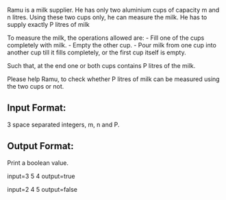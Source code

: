 Ramu is a milk supplier. He has only two aluminium cups of capacity m and n litres. 
Using these two cups only, he can measure the milk. 
He has to supply exactly P litres of milk

To measure the milk, the operations allowed are:
	- Fill one of the cups completely with milk.
	- Empty the other cup.
	- Pour milk from one cup into another cup till it fills completely,
	 or the first cup itself is empty.
	 
Such that, at the end one or both cups contains P litres of the milk.
	
Please help Ramu, to check whether P litres of milk can be measured
using the two cups or not.

Input Format:
-------------
3 space separated integers, m, n and P.

Output Format:
--------------
Print a boolean value.


input=3 5 4
output=true


input=2 4 5
output=false
